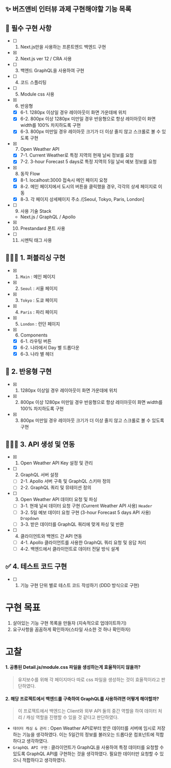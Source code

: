 ## ✨ 버즈앤비 인터뷰 과제 구현해야할 기능 목록

## 📌 필수 구현 사항

- [ ] 1. Next.js만을 사용하는 프론트엔드 백엔드 구현
- [x] 2. Next.js ver 12 / CRA 사용
- [ ] 3. 백엔드 GraphQL을 사용하여 구현
- [ ] 4. 코드 스플리팅
- [ ] 5. Module css 사용
- [x] 6. 반응형
  - [x] 6-1. 1280px 이상일 경우 레이아웃이 화면 가운데에 위치
  - [x] 6-2. 800px 이상 1280px 미만일 경우 반응형으로 항상 레이아웃이 화면 width를 100% 차지하도록 구현
  - [x] 6-3. 800px 미만일 경우 레이아웃 크기가 더 이상 줄지 않고 스크롤로 볼 수 있도록 구현
- [x] 7. Open Weather API
  - [x] 7-1. Current Weather로 특정 지역의 현재 날씨 정보를 요청
  - [x] 7-2. 3-hour Forecast 5 days로 특정 지역의 5일 날씨 예보 정보를 요청
- [x] 8. 동작 Flow
  - [x] 8-1. localhost:3000 접속시 메인 페이지 요청
  - [x] 8-2. 메인 페이지에서 도시의 버튼을 클릭했을 경우, 각각의 상세 페이지로 이동
  - [x] 8-3. 각 페이지 상세페이지 주소 /[Seoul, Tokyo, Paris, London]
- [ ] 9. 사용 기술 Stack
  - Next.js / GraphQL / Apollo
- [x] 10. Prestandard 폰트 사용
- [ ] 11. 시멘틱 태그 사용

## 🧑🏻‍💻 1. 퍼블리싱 구현

- [x] 1. `Main` : 메인 페이지
- [x] 2. `Seoul` : 서울 페이지
- [x] 3. `Tokyo` : 도쿄 페이지
- [x] 4. `Paris` : 파리 페이지
- [x] 5. `London` : 런던 페이지
- [x] 6. Components
  - [x] 6-1. 라우팅 버튼
  - [x] 6-2. 나라에서 Day 별 드롭다운
  - [x] 6-3. 나라 별 헤더

## 🎨 2. 반응형 구현

- [x] 1. 1280px 이상일 경우 레이아웃이 화면 가운데에 위치
- [x] 2.  800px 이상 1280px 미만일 경우 반응형으로 항상 레이아웃이 화면 width를 100% 차지하도록 구현
- [x] 3.  800px 미만일 경우 레이아웃 크기가 더 이상 줄지 않고 스크롤로 볼 수 있도록 구현

## 🧑🏻‍💻 3. API 생성 및 연동

- [x] 1. Open Weather API Key 설정 및 관리
- [ ] 2. GraphQL 서버 설정
  - [ ] 2-1. Apollo 서버 구축 및 GraphQL 스키마 정의
  - [ ] 2-2. GraphQL 쿼리 및 뮤테이션 정의
- [ ] 3. Open Weather API 데이터 요청 및 파싱
  - [ ] 3-1. 현재 날씨 데이터 요청 구현 (Current Weather API 사용) `Header`
  - [ ] 3-2. 5일 예보 데이터 요청 구현 (3-hour Forecast 5 days API 사용) `Dropdown`
  - [ ] 3-3. 받은 데이터를 GraphQL 쿼리에 맞게 파싱 및 반환
- [ ] 4. 클라이언트와 백엔드 간 API 연동
  - [ ] 4-1. Apollo 클라이언트를 사용한 GraphQL 쿼리 요청 및 응답 처리
  - [ ] 4-2. 백엔드에서 클라이언트로 데이터 전달 방식 설계

## ✅ 4. 테스트 코드 구현

- [ ] 1. 기능 구현 단위 별로 테스트 코드 작성하기 (DDD 방식으로 구현)

# 구현 목표

1. 살아있는 기능 구현 목록을 만들자 (지속적으로 업데이트하기)
2. 요구사항을 꼼꼼하게 확인하자(스타일 사소한 것 하나 확인하자)

# 고찰

#### 1. 공통된 Detail.js/module.css 파일을 생성하는게 효율적이지 않을까?
  > 유지보수를 위해 각 페이지마다 따로 css 파일을 생성하는 것이 효율적이라고 판단하였다.

#### 2. 해당 프로젝트에서 백엔드를 구축하여 GraphQL를 사용하려면 어떻게 해야할까?
  > 이 프로젝트에서 백엔드는 Client와 외부 API 둘의 중간 역할을 하여 데이터 처리 / 캐싱 역할을 진행할 수 있을 것 같다고 판단하였다.

  - ```데이터 캐싱 & 관리``` : Open Weather API로부터 받은 데이터를 서버에 임시로 저장하는 기능을 생각하였다. 이는 5일간의 정보를 불러오는 드롭다운 컴포넌트에 적합하다고 생각하였다.
  - ```GraphQL API 구현``` : 클라이언트가 GraphQL을 사용하여 특정 데이터를 요청할 수 있도록 GraphQL API를 구현하는 것을 생각하였다. 필요한 데이터만 요청할 수 있으니 적합하다고 생각하였다.